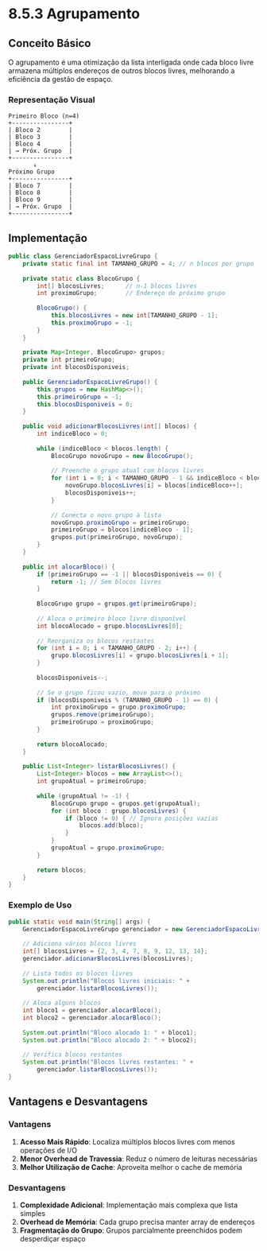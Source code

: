 # 8.5.3 Agrupamento

## Conceito Básico

O agrupamento é uma otimização da lista interligada onde cada bloco livre armazena múltiplos endereços de outros blocos livres, melhorando a eficiência da gestão de espaço.

### Representação Visual

```ascii
Primeiro Bloco (n=4)
+----------------+
| Bloco 2        |
| Bloco 3        |
| Bloco 4        |
| → Próx. Grupo  |
+----------------+
       ↓
Próximo Grupo
+----------------+
| Bloco 7        |
| Bloco 8        |
| Bloco 9        |
| → Próx. Grupo  |
+----------------+
```

## Implementação

```java
public class GerenciadorEspacoLivreGrupo {
    private static final int TAMANHO_GRUPO = 4; // n blocos por grupo
    
    private static class BlocoGrupo {
        int[] blocosLivres;      // n-1 blocos livres
        int proximoGrupo;        // Endereço do próximo grupo
        
        BlocoGrupo() {
            this.blocosLivres = new int[TAMANHO_GRUPO - 1];
            this.proximoGrupo = -1;
        }
    }
    
    private Map<Integer, BlocoGrupo> grupos;
    private int primeiroGrupo;
    private int blocosDisponiveis;
    
    public GerenciadorEspacoLivreGrupo() {
        this.grupos = new HashMap<>();
        this.primeiroGrupo = -1;
        this.blocosDisponiveis = 0;
    }
    
    public void adicionarBlocosLivres(int[] blocos) {
        int indiceBloco = 0;
        
        while (indiceBloco < blocos.length) {
            BlocoGrupo novoGrupo = new BlocoGrupo();
            
            // Preenche o grupo atual com blocos livres
            for (int i = 0; i < TAMANHO_GRUPO - 1 && indiceBloco < blocos.length; i++) {
                novoGrupo.blocosLivres[i] = blocos[indiceBloco++];
                blocosDisponiveis++;
            }
            
            // Conecta o novo grupo à lista
            novoGrupo.proximoGrupo = primeiroGrupo;
            primeiroGrupo = blocos[indiceBloco - 1];
            grupos.put(primeiroGrupo, novoGrupo);
        }
    }
    
    public int alocarBloco() {
        if (primeiroGrupo == -1 || blocosDisponiveis == 0) {
            return -1; // Sem blocos livres
        }
        
        BlocoGrupo grupo = grupos.get(primeiroGrupo);
        
        // Aloca o primeiro bloco livre disponível
        int blocoAlocado = grupo.blocosLivres[0];
        
        // Reorganiza os blocos restantes
        for (int i = 0; i < TAMANHO_GRUPO - 2; i++) {
            grupo.blocosLivres[i] = grupo.blocosLivres[i + 1];
        }
        
        blocosDisponiveis--;
        
        // Se o grupo ficou vazio, move para o próximo
        if (blocosDisponiveis % (TAMANHO_GRUPO - 1) == 0) {
            int proximoGrupo = grupo.proximoGrupo;
            grupos.remove(primeiroGrupo);
            primeiroGrupo = proximoGrupo;
        }
        
        return blocoAlocado;
    }
    
    public List<Integer> listarBlocosLivres() {
        List<Integer> blocos = new ArrayList<>();
        int grupoAtual = primeiroGrupo;
        
        while (grupoAtual != -1) {
            BlocoGrupo grupo = grupos.get(grupoAtual);
            for (int bloco : grupo.blocosLivres) {
                if (bloco != 0) { // Ignora posições vazias
                    blocos.add(bloco);
                }
            }
            grupoAtual = grupo.proximoGrupo;
        }
        
        return blocos;
    }
}
```

### Exemplo de Uso

```java
public static void main(String[] args) {
    GerenciadorEspacoLivreGrupo gerenciador = new GerenciadorEspacoLivreGrupo();
    
    // Adiciona vários blocos livres
    int[] blocosLivres = {2, 3, 4, 7, 8, 9, 12, 13, 14};
    gerenciador.adicionarBlocosLivres(blocosLivres);
    
    // Lista todos os blocos livres
    System.out.println("Blocos livres iniciais: " + 
        gerenciador.listarBlocosLivres());
    
    // Aloca alguns blocos
    int bloco1 = gerenciador.alocarBloco();
    int bloco2 = gerenciador.alocarBloco();
    
    System.out.println("Bloco alocado 1: " + bloco1);
    System.out.println("Bloco alocado 2: " + bloco2);
    
    // Verifica blocos restantes
    System.out.println("Blocos livres restantes: " + 
        gerenciador.listarBlocosLivres());
}
```

## Vantagens e Desvantagens

### Vantagens
1. **Acesso Mais Rápido**: Localiza múltiplos blocos livres com menos operações de I/O
2. **Menor Overhead de Travessia**: Reduz o número de leituras necessárias
3. **Melhor Utilização de Cache**: Aproveita melhor o cache de memória

### Desvantagens
1. **Complexidade Adicional**: Implementação mais complexa que lista simples
2. **Overhead de Memória**: Cada grupo precisa manter array de endereços
3. **Fragmentação do Grupo**: Grupos parcialmente preenchidos podem desperdiçar espaço